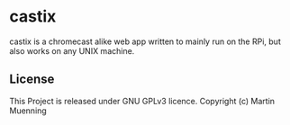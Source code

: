 # castix

castix is a chromecast alike web app written to mainly run on the RPi, but also works on any UNIX machine.

## License
This Project is released under GNU GPLv3 licence. Copyright (c) Martin Muenning
